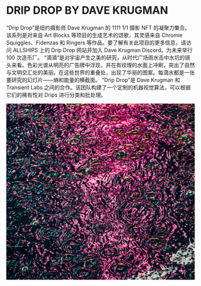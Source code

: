 # DRIP DROP BY DAVE KRUGMAN

“Drip Drop”是纽约摄影师 Dave Krugman 的 1111 1/1 摄影 NFT 的凝聚力集合。该系列是对来自 Art Blocks 等项目的生成艺术的颂歌，其灵感来自 Chromie Squiggles、Fidenzas 和 Ringers 等作品。要了解有关此项目的更多信息，请访问 ALLSHIPS 上的 Drip Drop 网站并加入 Dave Krugman Discord。为未来举行 100 次造币厂。 “滴滴”是对宇宙产生之美的研究，从时代广场雨水击中水坑的镜头来看。色彩光谱从明亮的广告牌中浮现，并在有纹理的水面上冲刷，突出了自然与文明交汇处的美丽。在这些世界的重叠处，出现了华丽的图案。每滴水都是一张要研究的幻灯片——熵和能量的横截面。 “Drip Drop”是 Dave Krugman 和 Transient Labs 之间的合作。该团队构建了一个定制的机器视觉算法，可以根据它们的稀有性对 Drips 进行分类和批处理。

![NFT](微信截图_20220903140821.png)


